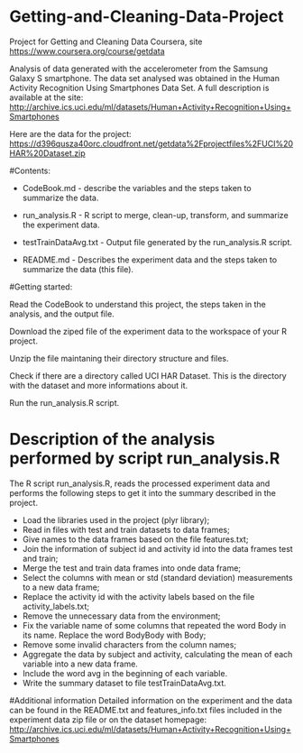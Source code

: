 # Getting-and-Cleaning-Data-Project
Project for Getting and Cleaning Data Coursera, site https://www.coursera.org/course/getdata

Analysis of data generated with the accelerometer from the Samsung Galaxy S smartphone.
The data set analysed was obtained in the Human Activity Recognition Using Smartphones Data Set. A full description is available at the site: http://archive.ics.uci.edu/ml/datasets/Human+Activity+Recognition+Using+Smartphones

Here are the data for the project: https://d396qusza40orc.cloudfront.net/getdata%2Fprojectfiles%2FUCI%20HAR%20Dataset.zip

#Contents:

- CodeBook.md - describe the variables and the steps taken to summarize the data.

- run_analysis.R - R script to merge, clean-up, transform, and summarize the experiment data.

- testTrainDataAvg.txt - Output file generated by the run_analysis.R script.

- README.md - Describes the experiment data and the steps taken to summarize the data (this file).

#Getting started:

Read the CodeBook to understand this project, the steps taken in the analysis, and the output file.

Download the ziped file of the experiment data to the workspace of your R project.

Unzip the file maintaning their directory structure and files.

Check if there are a directory called UCI HAR Dataset. This is the directory with the dataset and more informations about it. 

Run the run_analysis.R script.

# Description of the analysis performed by script run_analysis.R

The R script run_analysis.R, reads the processed experiment data and performs the following steps to get it into the summary described in the project.
  
- Load the libraries used in the project (plyr library);
- Read in files with test and train datasets to data frames;
- Give names to the data frames based on the file features.txt;
- Join the information of subject id and activity id into the data frames test and train;
- Merge the test and train data frames into onde data frame;
- Select the columns with mean or std (standard deviation) measurements to a new data frame;
- Replace the activity id with the activity labels based on the file activity_labels.txt;
- Remove the unnecessary data from the environment;
- Fix the variable name of some columns that repeated the word Body in its name. Replace the word BodyBody with Body;
- Remove some invalid characters from the column names;
- Aggregate the data by subject and activity, calculating the mean of each variable into a new data frame.
- Include the word avg in the beginning of each variable.
- Write the summary dataset to file testTrainDataAvg.txt. 

#Additional information
Detailed information on the experiment and the data can be found in the README.txt and features_info.txt files included in the experiment data zip file or on the dataset homepage: http://archive.ics.uci.edu/ml/datasets/Human+Activity+Recognition+Using+Smartphones
